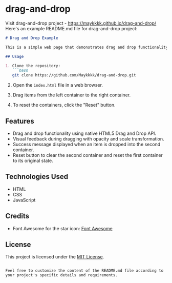 # drag-and-drop
Visit drag-and-drop project - https://maykkkk.github.io/drag-and-drop/
Here's an example README.md file for drag-and-drop project:

```markdown
# Drag and Drop Example

This is a simple web page that demonstrates drag and drop functionality using HTML, CSS, and JavaScript. Users can drag items from one container to another.

## Usage

1. Clone the repository:
   ```bash
   git clone https://github.com/Maykkkk/drag-and-drop.git
   ```

2. Open the `index.html` file in a web browser.

3. Drag items from the left container to the right container.

4. To reset the containers, click the "Reset" button.

## Features

- Drag and drop functionality using native HTML5 Drag and Drop API.
- Visual feedback during dragging with opacity and scale transformation.
- Success message displayed when an item is dropped into the second container.
- Reset button to clear the second container and reset the first container to its original state.

## Technologies Used

- HTML
- CSS
- JavaScript

## Credits

- Font Awesome for the star icon: [Font Awesome](https://fontawesome.com/)

## License

This project is licensed under the [MIT License](LICENSE).
```

Feel free to customize the content of the README.md file according to your project's specific details and requirements.
